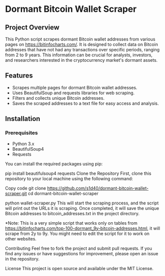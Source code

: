 # Dormant Bitcoin Wallet Scraper

## Project Overview
This Python script scrapes dormant Bitcoin wallet addresses from various pages on https://bitinfocharts.com/. It is designed to collect data on Bitcoin addresses that have not had any transactions over specific periods, ranging from 2 to 9 years. This information can be crucial for analysts, investors, and researchers interested in the cryptocurrency market's dormant assets.

## Features
- Scrapes multiple pages for dormant Bitcoin wallet addresses.
- Uses BeautifulSoup and requests libraries for web scraping.
- Filters and collects unique Bitcoin addresses.
- Saves the scraped addresses to a text file for easy access and analysis.

## Installation

### Prerequisites
- Python 3.x
- BeautifulSoup4
- Requests

You can install the required packages using pip:

pip install beautifulsoup4 requests
Clone the Repository
First, clone this repository to your local machine using the following command:


Copy code
git clone https://github.com/s1d40/dormant-bitcoin-wallet-scraper.git
cd dormant-bitcoin-wallet-scraper

python wallet-scraper.py
This will start the scraping process, and the script will print out the URLs it is scraping. Once completed, it will save the unique Bitcoin addresses to bitcoin_addresses.txt in the project directory.

*Note: This is a very simple script that works only on tables from https://bitinfocharts.com/top-100-dormant_9y-bitcoin-addresses.html, it will scrape from 2y to 9y. You might need to edit the script for it to work on other websites.

Contributing
Feel free to fork the project and submit pull requests. If you find any issues or have suggestions for improvement, please open an issue in the repository.

License
This project is open source and available under the MIT License.